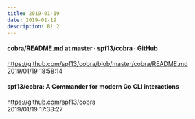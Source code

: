 ```yaml
---
title: 2019-01-19
date: 2019-01-19
description: B! 2
---
```


#### cobra/README.md at master · spf13/cobra · GitHub
https://github.com/spf13/cobra/blob/master/cobra/README.md<br>
2019/01/19 18:58:14<br>


#### spf13/cobra: A Commander for modern Go CLI interactions
https://github.com/spf13/cobra<br>
2019/01/19 17:38:27<br>


